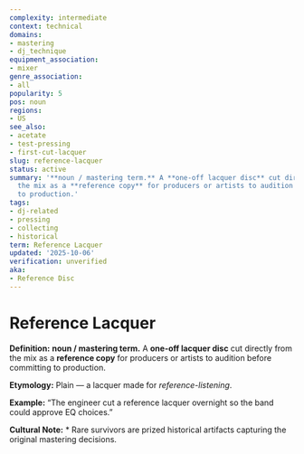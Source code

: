 ```yaml
---
complexity: intermediate
context: technical
domains:
- mastering
- dj_technique
equipment_association:
- mixer
genre_association:
- all
popularity: 5
pos: noun
regions:
- US
see_also:
- acetate
- test-pressing
- first-cut-lacquer
slug: reference-lacquer
status: active
summary: '**noun / mastering term.** A **one-off lacquer disc** cut directly from
  the mix as a **reference copy** for producers or artists to audition before committing
  to production.'
tags:
- dj-related
- pressing
- collecting
- historical
term: Reference Lacquer
updated: '2025-10-06'
verification: unverified
aka:
- Reference Disc
---
```


# Reference Lacquer

**Definition:** **noun / mastering term.** A **one-off lacquer disc** cut directly from the mix as a **reference copy** for producers or artists to audition before committing to production.

**Etymology:** Plain — a lacquer made for *reference-listening*.

**Example:** “The engineer cut a reference lacquer overnight so the band could approve EQ choices.”

**Cultural Note:** * Rare survivors are prized historical artifacts capturing the original mastering decisions.

